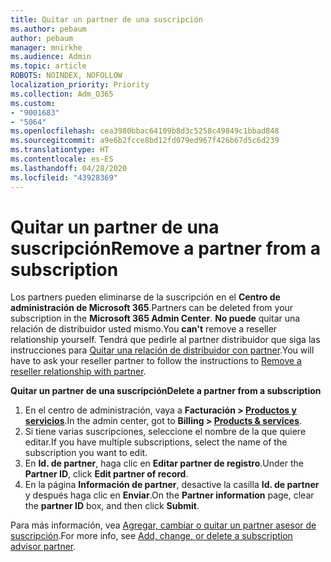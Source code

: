 ```yaml
---
title: Quitar un partner de una suscripción
ms.author: pebaum
author: pebaum
manager: mnirkhe
ms.audience: Admin
ms.topic: article
ROBOTS: NOINDEX, NOFOLLOW
localization_priority: Priority
ms.collection: Adm_O365
ms.custom:
- "9001683"
- "5064"
ms.openlocfilehash: cea3980bbac64109b8d3c5258c49849c1bbad848
ms.sourcegitcommit: a9e6b2fcce8bd12fd079ed967f426b67d5c6d239
ms.translationtype: HT
ms.contentlocale: es-ES
ms.lasthandoff: 04/28/2020
ms.locfileid: "43928369"
---
```

# <a name="remove-a-partner-from-a-subscription"></a><span data-ttu-id="e5bb6-102">Quitar un partner de una suscripción</span><span class="sxs-lookup"><span data-stu-id="e5bb6-102">Remove a partner from a subscription</span></span>

<span data-ttu-id="e5bb6-103">Los partners pueden eliminarse de la suscripción en el **Centro de administración de Microsoft 365**.</span><span class="sxs-lookup"><span data-stu-id="e5bb6-103">Partners can be deleted from your subscription in the **Microsoft 365 Admin Center**.</span></span> <span data-ttu-id="e5bb6-104">**No puede** quitar una relación de distribuidor usted mismo.</span><span class="sxs-lookup"><span data-stu-id="e5bb6-104">You **can't** remove a reseller relationship yourself.</span></span> <span data-ttu-id="e5bb6-105">Tendrá que pedirle al partner distribuidor que siga las instrucciones para [Quitar una relación de distribuidor con partner](https://docs.microsoft.com/partner-center/remove-a-relationship).</span><span class="sxs-lookup"><span data-stu-id="e5bb6-105">You will have to ask your reseller partner to follow the instructions to [Remove a reseller relationship with partner](https://docs.microsoft.com/partner-center/remove-a-relationship).</span></span>

<span data-ttu-id="e5bb6-106">**Quitar un partner de una suscripción**</span><span class="sxs-lookup"><span data-stu-id="e5bb6-106">**Delete a partner from a subscription**</span></span>

1. <span data-ttu-id="e5bb6-107">En el centro de administración, vaya a **Facturación > [Productos y servicios](https://go.microsoft.com/fwlink/p/?linkid=842054)**.</span><span class="sxs-lookup"><span data-stu-id="e5bb6-107">In the admin center, got to **Billing > [Products & services](https://go.microsoft.com/fwlink/p/?linkid=842054)**.</span></span>
2. <span data-ttu-id="e5bb6-108">Si tiene varias suscripciones, seleccione el nombre de la que quiere editar.</span><span class="sxs-lookup"><span data-stu-id="e5bb6-108">If you have multiple subscriptions, select the name of the subscription you want to edit.</span></span>
3. <span data-ttu-id="e5bb6-109">En **Id. de partner**, haga clic en **Editar partner de registro**.</span><span class="sxs-lookup"><span data-stu-id="e5bb6-109">Under the **Partner ID**, click **Edit partner of record**.</span></span>
4. <span data-ttu-id="e5bb6-110">En la página **Información de partner**, desactive la casilla **Id. de partner** y después haga clic en **Enviar**.</span><span class="sxs-lookup"><span data-stu-id="e5bb6-110">On the **Partner information** page, clear the **partner ID** box, and then click **Submit**.</span></span>

<span data-ttu-id="e5bb6-111">Para más información, vea [Agregar, cambiar o quitar un partner asesor de suscripción](https://docs.microsoft.com/microsoft-365/admin/misc/add-partner?view=o365-worldwide).</span><span class="sxs-lookup"><span data-stu-id="e5bb6-111">For more info, see [Add, change, or delete a subscription advisor partner](https://docs.microsoft.com/microsoft-365/admin/misc/add-partner?view=o365-worldwide).</span></span>
